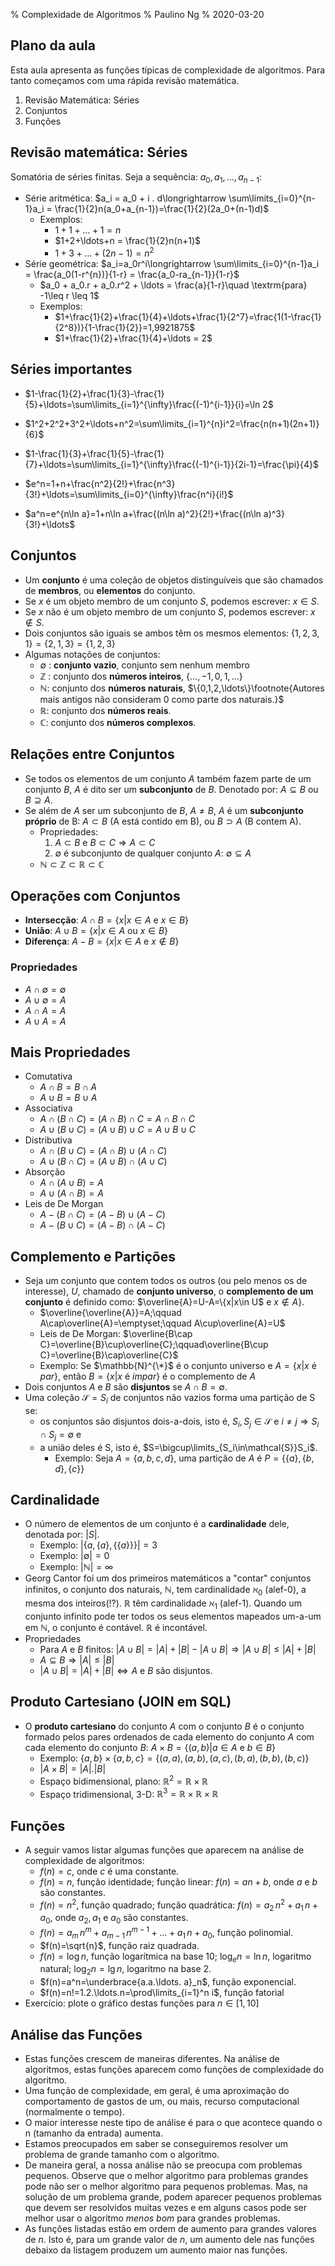 % Complexidade de Algoritmos
% Paulino Ng
% 2020-03-20

## Plano da aula

Esta aula apresenta as funções típicas de complexidade de algoritmos. Para tanto começamos com uma rápida revisão matemática.

1. Revisão Matemática: Séries
2. Conjuntos
3. Funções

## Revisão matemática: Séries

Somatória de séries finitas. Seja a sequência: ${a_0, a_1, \ldots, a_{n-1}}$:

- Série aritmética: $a_i = a_0 + i . d\longrightarrow \sum\limits_{i=0}^{n-1}a_i = \frac{1}{2}n(a_0+a_{n-1})=\frac{1}{2}(2a_0+(n-1)d)$
  - Exemplos:
    + $1+1+ \ldots+1 = n$
    + $1+2+\ldots+n = \frac{1}{2}n(n+1)$
    + $1+3+\ldots+(2n-1) = n^2$
- Série geométrica: $a_i=a_0r^i\longrightarrow \sum\limits_{i=0}^{n-1}a_i = \frac{a_0(1-r^{n})}{1-r} = \frac{a_0-ra_{n-1}}{1-r}$
  - $a_0 + a_0.r + a_0.r^2 + \ldots = \frac{a}{1-r}\quad \textrm{para} -1\leq r \leq 1$
  - Exemplos:
    + $1+\frac{1}{2}+\frac{1}{4}+\ldots+\frac{1}{2^7}=\frac{1(1-\frac{1}{2^8})}{1-\frac{1}{2}}=1,9921875$
    + $1+\frac{1}{2}+\frac{1}{4}+\ldots = 2$

## Séries importantes

* $1-\frac{1}{2}+\frac{1}{3}-\frac{1}{5}+\ldots=\sum\limits_{i=1}^{\infty}\frac{(-1)^{i-1}}{i}=\ln 2$

* $1^2+2^2+3^2+\ldots+n^2=\sum\limits_{i=1}^{n}i^2=\frac{n(n+1)(2n+1)}{6}$

* $1-\frac{1}{3}+\frac{1}{5}-\frac{1}{7}+\ldots=\sum\limits_{i=1}^{\infty}\frac{(-1)^{i-1}}{2i-1}=\frac{\pi}{4}$

* $e^n=1+n+\frac{n^2}{2!}+\frac{n^3}{3!}+\ldots=\sum\limits_{i=0}^{\infty}\frac{n^i}{i!}$

* $a^n=e^{n\ln a}=1+n\ln a+\frac{(n\ln a)^2}{2!}+\frac{(n\ln a)^3}{3!}+\ldots$

## Conjuntos

* Um **conjunto** é uma coleção de objetos distinguíveis que são chamados de **membros**, ou **elementos** do conjunto.
* Se $x$ é um objeto membro de um conjunto $S$, podemos escrever: $x\in S$.
* Se $x$ não é um objeto membro de um conjunto $S$, podemos escrever: $x\notin S$.
* Dois conjuntos são iguais se ambos têm os mesmos elementos: $\{1,2,3,1\}=\{2,1,3\}=\{1,2,3\}$
* Algumas notações de conjuntos:
  - $\emptyset$ : **conjunto vazio**, conjunto sem nenhum membro
  - $\mathbb{Z}$ : conjunto dos **números inteiros**, $\{\ldots,-1,0,1,\ldots\}$
  - $\mathbb{N}$: conjunto dos **números naturais**, $\{0,1,2,\ldots\}\footnote{Autores mais antigos não consideram 0 como parte dos naturais.}$
  - $\mathbb{R}$: conjunto dos **números reais**.
  - $\mathbb{C}$: conjunto dos **números complexos**.

## Relações entre Conjuntos

* Se todos os elementos de um conjunto $A$ também fazem parte de um conjunto $B$, $A$ é dito ser um **subconjunto** de $B$. Denotado por: $A\subseteq B$  ou $B\supseteq A$.
* Se além de $A$ ser um subconjunto de $B$, $A\not=B$, $A$ é um **subconjunto próprio** de B: $A\subset B$ (A está contido em B), ou $B\supset A$ (B contem A).
  - Propriedades:
    1. $A\subset B \textrm{ e }B\subset C\Rightarrow A\subset C$
    2. $\emptyset$ é subconjunto de qualquer conjunto $A$: $\emptyset\subseteq A$
  - $\mathbb{N}\subset\mathbb{Z}\subset\mathbb{R}\subset\mathbb{C}$

## Operações com Conjuntos

* **Intersecção**: $A\cap B=\{x|x\in A\textrm{ e }x\in B\}$
* **União**: $A\cup B=\{x|x\in A\textrm{ ou }x\in B\}$
* **Diferença**: $A-B=\{x|x\in A\textrm{ e }x\notin B\}$

### Propriedades

  - $A\cap\emptyset=\emptyset$
  - $A\cup\emptyset=A$
  - $A\cap A=A$
  - $A\cup A=A$

## Mais Propriedades

* Comutativa
  - $A\cap B=B\cap A$
  - $A\cup B=B\cup A$
* Associativa
  - $A\cap (B\cap C)=(A\cap B)\cap C=A\cap B\cap C$
  - $A\cup (B\cup C)=(A\cup B)\cup C=A\cup B\cup C$
* Distributiva
  - $A\cap(B\cup C)=(A\cap B)\cup(A\cap C)$
  - $A\cup(B\cap C)=(A\cup B)\cap(A\cup C)$
* Absorção
  - $A\cap(A\cup B)=A$
  - $A\cup(A\cap B)=A$
* Leis de De Morgan
  - $A-(B\cap C)=(A-B)\cup(A-C)$
  - $A-(B\cup C)=(A-B)\cap(A-C)$

## Complemento e Partições

* Seja um conjunto que contem todos os outros (ou pelo menos os de interesse), $U$, chamado de **conjunto universo**, o **complemento de um conjunto** é definido como: $\overline{A}=U-A=\{x|x\in U$ e $x\notin A\}$.
  - $\overline{\overline{A}}=A;\qquad A\cap\overline{A}=\emptyset;\qquad A\cup\overline{A}=U$
  - Leis de De Morgan: $\overline{B\cap C}=\overline{B}\cup\overline{C};\qquad\overline{B\cup C}=\overline{B}\cap\overline{C}$
  - Exemplo: Se $\mathbb{N}^{\*}$ é o conjunto universo e $A=\{x|x\textrm{ é }par\}$, então $B=\{x|x\textrm{ é }impar\}$ é o complemento de $A$
* Dois conjuntos $A$ e $B$ são **disjuntos** se $A\cap B=\emptyset$.
* Uma coleção $\mathcal{S}={S_i}$ de conjuntos não vazios forma uma partição de S se:
  - os conjuntos são disjuntos dois-a-dois, isto é, $S_i, S_j \in\mathcal{S}$ e $i\not= j\Rightarrow S_i\cap S_j=\emptyset$ e
  - a união deles é S, isto é, $S=\bigcup\limits_{S_i\in\mathcal{S}}S_i$.
    - Exemplo: Seja $A=\{a,b,c,d\}$, uma partição de $A$ é $P=\{\{a\},\{b,d\},\{c\}\}$

## Cardinalidade

* O número de elementos de um conjunto é a **cardinalidade** dele, denotada por: $\left| S\right|$.
  - Exemplo: $\left|\{a,\{a\},\{\{a\}\}\}\right|=3$
  - Exemplo: $\left|\emptyset\right|=0$
  - Exemplo: $\left|\mathbb{N}\right|=\infty$
* Georg Cantor foi um dos primeiros matemáticos a "contar" conjuntos infinitos, o conjunto dos naturais, $\mathbb{N}$, tem cardinalidade $\aleph_0$ (alef-0), a mesma dos inteiros(!?). $\mathbb{R}$ têm cardinalidade $\aleph_1$ (alef-1). Quando um conjunto infinito pode ter todos os seus elementos mapeados um-a-um em $\mathbb{N}$, o conjunto é contável. $\mathbb{R}$ é incontável.
* Propriedades
  - Para $A$ e $B$ finitos: $|A\cup B|=|A|+|B|-|A\cup B|\Rightarrow |A\cup B|\leq|A|+|B|$
  - $A\subseteq B\Rightarrow |A|\leq|B|$
  - $|A\cup B|=|A|+|B|\Leftrightarrow A\textrm{ e }B\textrm{ são disjuntos}$.

<!--
* Nomenclatura em inglês: um conjunto com $n$ elementos é chamado de *n-set*. Um conjunto *1-set* é chamado de singleton, conjunto com um elemento. Um subconjunto com $k$ elementos é chamado de *k-subset*.
-->

## Produto Cartesiano (JOIN em SQL)
* O **produto cartesiano** do conjunto $A$ com o conjunto $B$ é o conjunto formado pelos pares ordenados de cada elemento do conjunto $A$ com cada elemento do conjunto $B$: $A\times B=\{(a,b)|a\in A\textrm{ e }b\in B\}$
  - Exemplo: $\{a,b\}\times\{a,b,c\}=\{(a,a),(a,b),(a,c),(b,a),(b,b),(b,c)\}$
  - $|A\times B|=|A|.|B|$
  - Espaço bidimensional, plano: $\mathbb{R}^2=\mathbb{R}\times\mathbb{R}$
  - Espaço tridimensional, 3-D: $\mathbb{R}^3=\mathbb{R}\times\mathbb{R}\times\mathbb{R}$

## Funções
* A seguir vamos listar algumas funções que aparecem na análise de complexidade de algoritmos:
  - $f(n)=c$, onde $c$ é uma constante.
  - $f(n)=n$, função identidade; função linear: $f(n)=an+b$, onde $a$ e $b$ são constantes.
  - $f(n)=n^2$, função quadrado; função quadrática: $f(n)=a_2\,n^2+a_1\,n+a_0$, onde $a_2, a_1$ e $a_0$ são constantes.
  - $f(n)=a_m\,n^m+a_{m-1}\,n^{m-1}+\ldots+a_1\,n+a_0$, função polinomial.
  - $f(n)=\sqrt{n}$, função raiz quadrada.
  - $f(n)=\log n$, função logarítmica na base 10; $\log_e n=\ln n$, logaritmo natural; $\log_2 n=\textrm{lg}\,n$, logaritmo na base 2.
  - $f(n)=a^n=\underbrace{a.a.\ldots. a}_n$, função exponencial.
  - $f(n)=n!=1.2.\ldots.n=\prod\limits_{i=1}^n i$, função fatorial
* Exercício: plote o gráfico destas funções para $n\in[1,10]$

## Análise das Funções

* Estas funções crescem de maneiras diferentes. Na análise de algoritmos, estas funções aparecem como funções de complexidade do algoritmo.
* Uma função de complexidade, em geral, é uma aproximação do comportamento de gastos de um, ou mais, recurso computacional (normalmente o tempo).
* O maior interesse neste tipo de análise é para o que acontece quando o n \(tamanho da entrada\) aumenta.
* Estamos preocupados em saber se conseguiremos resolver um problema de grande tamanho com o algoritmo.
* De maneira geral, a nossa análise não se preocupa com problemas pequenos. Observe que o melhor algoritmo para problemas grandes pode não ser o melhor algoritmo para pequenos problemas. Mas, na solução de um problema grande, podem aparecer pequenos problemas que devem ser resolvidos muitas vezes e em alguns casos pode ser melhor usar o algoritmo *menos bom* para grandes problemas.
* As funções listadas estão em ordem de aumento para grandes valores de $n$. Isto é, para um grande valor de $n$, um aumento dele nas funções debaixo da listagem produzem um aumento maior nas funções.
